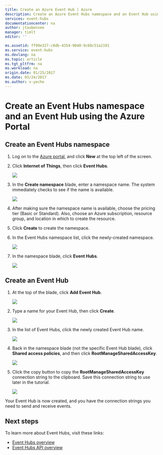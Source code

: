 ```yaml
---
title: Create an Azure Event Hub | Azure
description: Create an Azure Event Hubs namespace and an Event Hub using the Azure Portal
services: event-hubs
documentationcenter: na
author: jtaubensee
manager: timlt
editor: ''

ms.assetid: ff99e327-c8db-4354-9040-9c60c51a2191
ms.service: event-hubs
ms.devlang: na
ms.topic: article
ms.tgt_pltfrm: na
ms.workload: na
origin.date: 01/25/2017
ms.date: 03/24/2017
ms.author: v-yeche
---
```


# Create an Event Hubs namespace and an Event Hub using the Azure Portal

## Create an Event Hubs namespace

1. Log on to the [Azure portal][Azure portal], and click **New** at the top left of the screen.

2. Click **Internet of Things**, then click **Event Hubs**.

    ![](./media/event-hubs-create/create-event-hub9.png)

3. In the **Create namespace** blade, enter a namespace name. The system immediately checks to see if the name is available.

    ![](./media/event-hubs-create/create-event-hub1.png)

4. After making sure the namespace name is available, choose the pricing tier (Basic or Standard). Also, choose an Azure subscription, resource group, and location in which to create the resource. 

5. Click **Create** to create the namespace.

6. In the Event Hubs namespace list, click the newly-created namespace.      

    ![](./media/event-hubs-create/create-event-hub2.png)

7. In the namespace blade, click **Event Hubs**.

    ![](./media/event-hubs-create/create-event-hub3.png)

## Create an Event Hub

1. At the top of the blade, click **Add Event Hub**.

    ![](./media/event-hubs-create/create-event-hub4.png)

2. Type a name for your Event Hub, then click **Create**.

    ![](./media/event-hubs-create/create-event-hub5.png)

3. In the list of Event Hubs, click the newly created Event Hub name. 

     ![](./media/event-hubs-create/create-event-hub6.png)

4. Back in the namespace blade (not the specific Event Hub blade), click **Shared access policies**, and then click **RootManageSharedAccessKey**.

     ![](./media/event-hubs-create/create-event-hub7.png)

5. Click the copy button to copy the **RootManageSharedAccessKey** connection string to the clipboard. Save this connection string to use later in the tutorial.

     ![](./media/event-hubs-create/create-event-hub8.png)

Your Event Hub is now created, and you have the connection strings you need to send and receive events.

## Next steps
To learn more about Event Hubs, visit these links:

* [Event Hubs overview](./event-hubs-overview.md)
* [Event Hubs API overview](./event-hubs-api-overview.md)

[Azure portal]: https://portal.azure.cn/
